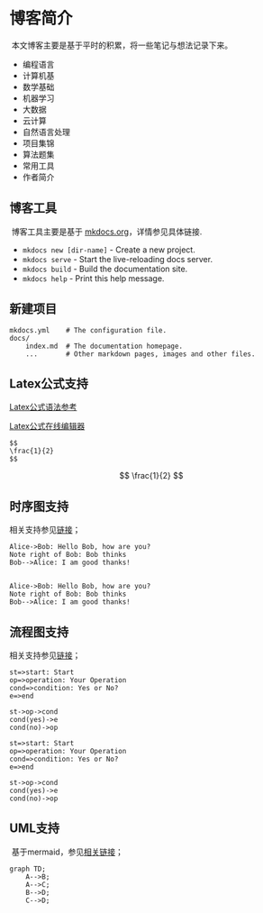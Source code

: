 # 博客简介



​	本文博客主要是基于平时的积累，将一些笔记与想法记录下来。



  - 编程语言
  - 计算机基
  - 数学基础
  - 机器学习
  - 大数据
  - 云计算
  - 自然语言处理
  - 项目集锦
  - 算法题集
  - 常用工具
  - 作者简介



## 博客工具

​    博客工具主要是基于 [mkdocs.org](https://mkdocs.org)，详情参见具体链接.

* `mkdocs new [dir-name]` - Create a new project.
* `mkdocs serve` - Start the live-reloading docs server.
* `mkdocs build` - Build the documentation site.
* `mkdocs help` - Print this help message.

## 新建项目

    mkdocs.yml    # The configuration file.
    docs/
        index.md  # The documentation homepage.
        ...       # Other markdown pages, images and other files.



## Latex公式支持

[Latex公式语法参考](https://en.wikibooks.org/wiki/LaTeX/Mathematics)

[Latex公式在线编辑器](http://latex.codecogs.com/eqneditor/editor.php)



```
$$
\frac{1}{2}
$$
```


$$
\frac{1}{2}
$$

## 时序图支持

相关支持参见[链接](https://facelessuser.github.io/pymdown-extensions/extensions/superfences/)；

```
Alice->Bob: Hello Bob, how are you?
Note right of Bob: Bob thinks
Bob-->Alice: I am good thanks!
```

```sequence

Alice->Bob: Hello Bob, how are you?
Note right of Bob: Bob thinks
Bob-->Alice: I am good thanks!
```



## 流程图支持

相关支持参见[链接](https://facelessuser.github.io/pymdown-extensions/extensions/superfences/)；

```
st=>start: Start
op=>operation: Your Operation
cond=>condition: Yes or No?
e=>end

st->op->cond
cond(yes)->e
cond(no)->op
```


```flow
st=>start: Start
op=>operation: Your Operation
cond=>condition: Yes or No?
e=>end

st->op->cond
cond(yes)->e
cond(no)->op
```



## UML支持

​	基于mermaid，参见[相关链接](https://github.com/knsv/mermaid)；


```mermaid
graph TD;
    A-->B;
    A-->C;
    B-->D;
    C-->D;
```
